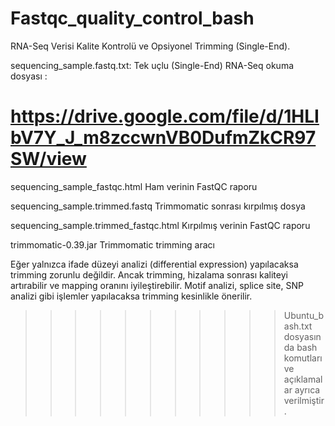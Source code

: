 # Fastqc_quality_control_bash
RNA-Seq Verisi Kalite Kontrolü ve Opsiyonel Trimming (Single-End). 


sequencing_sample.fastq.txt: Tek uçlu (Single-End) RNA-Seq okuma dosyası :  
# https://drive.google.com/file/d/1HLIbV7Y_J_m8zccwnVB0DufmZkCR97SW/view

sequencing_sample_fastqc.html	Ham verinin FastQC raporu


sequencing_sample.trimmed.fastq	Trimmomatic sonrası kırpılmış dosya


sequencing_sample.trimmed_fastqc.html	Kırpılmış verinin FastQC raporu


trimmomatic-0.39.jar	Trimmomatic trimming aracı

Eğer yalnızca ifade düzeyi analizi (differential expression) yapılacaksa trimming zorunlu değildir. Ancak trimming, hizalama sonrası kaliteyi artırabilir ve mapping oranını iyileştirebilir.
Motif analizi, splice site, SNP analizi gibi işlemler yapılacaksa trimming kesinlikle önerilir.

>>>>>>>>>>>Ubuntu_bash.txt dosyasında bash komutları ve açıklamalar ayrıca verilmiştir.


